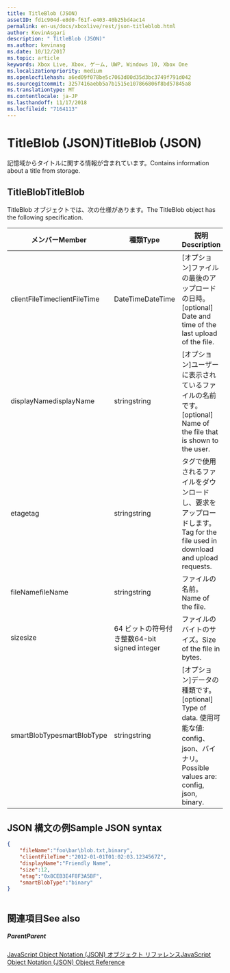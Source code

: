 ```yaml
---
title: TitleBlob (JSON)
assetID: fd1c904d-e8d0-f61f-e403-40b25bd4ac14
permalink: en-us/docs/xboxlive/rest/json-titleblob.html
author: KevinAsgari
description: " TitleBlob (JSON)"
ms.author: kevinasg
ms.date: 10/12/2017
ms.topic: article
keywords: Xbox Live, Xbox, ゲーム, UWP, Windows 10, Xbox One
ms.localizationpriority: medium
ms.openlocfilehash: a6ed09f078be5c7063d00d35d3bc3749f791d042
ms.sourcegitcommit: 3257416aebb5a7b1515e107866806f8bd57845a8
ms.translationtype: MT
ms.contentlocale: ja-JP
ms.lasthandoff: 11/17/2018
ms.locfileid: "7164113"
---
```

# <a name="titleblob-json"></a><span data-ttu-id="53400-104">TitleBlob (JSON)</span><span class="sxs-lookup"><span data-stu-id="53400-104">TitleBlob (JSON)</span></span>
<span data-ttu-id="53400-105">記憶域からタイトルに関する情報が含まれています。</span><span class="sxs-lookup"><span data-stu-id="53400-105">Contains information about a title from storage.</span></span> 
<a id="ID4EP"></a>

 
## <a name="titleblob"></a><span data-ttu-id="53400-106">TitleBlob</span><span class="sxs-lookup"><span data-stu-id="53400-106">TitleBlob</span></span>
 
<span data-ttu-id="53400-107">TitleBlob オブジェクトでは、次の仕様があります。</span><span class="sxs-lookup"><span data-stu-id="53400-107">The TitleBlob object has the following specification.</span></span>
 
| <span data-ttu-id="53400-108">メンバー</span><span class="sxs-lookup"><span data-stu-id="53400-108">Member</span></span>| <span data-ttu-id="53400-109">種類</span><span class="sxs-lookup"><span data-stu-id="53400-109">Type</span></span>| <span data-ttu-id="53400-110">説明</span><span class="sxs-lookup"><span data-stu-id="53400-110">Description</span></span>| 
| --- | --- | --- | 
| <span data-ttu-id="53400-111">clientFileTime</span><span class="sxs-lookup"><span data-stu-id="53400-111">clientFileTime</span></span>| <span data-ttu-id="53400-112">DateTime</span><span class="sxs-lookup"><span data-stu-id="53400-112">DateTime</span></span>| <span data-ttu-id="53400-113">[オプション]ファイルの最後のアップロードの日時。</span><span class="sxs-lookup"><span data-stu-id="53400-113">[optional] Date and time of the last upload of the file.</span></span>| 
| <span data-ttu-id="53400-114">displayName</span><span class="sxs-lookup"><span data-stu-id="53400-114">displayName</span></span>| <span data-ttu-id="53400-115">string</span><span class="sxs-lookup"><span data-stu-id="53400-115">string</span></span>| <span data-ttu-id="53400-116">[オプション]ユーザーに表示されているファイルの名前です。</span><span class="sxs-lookup"><span data-stu-id="53400-116">[optional] Name of the file that is shown to the user.</span></span>| 
| <span data-ttu-id="53400-117">etag</span><span class="sxs-lookup"><span data-stu-id="53400-117">etag</span></span>| <span data-ttu-id="53400-118">string</span><span class="sxs-lookup"><span data-stu-id="53400-118">string</span></span>| <span data-ttu-id="53400-119">タグで使用されるファイルをダウンロードし、要求をアップロードします。</span><span class="sxs-lookup"><span data-stu-id="53400-119">Tag for the file used in download and upload requests.</span></span>| 
| <span data-ttu-id="53400-120">fileName</span><span class="sxs-lookup"><span data-stu-id="53400-120">fileName</span></span>| <span data-ttu-id="53400-121">string</span><span class="sxs-lookup"><span data-stu-id="53400-121">string</span></span>| <span data-ttu-id="53400-122">ファイルの名前。</span><span class="sxs-lookup"><span data-stu-id="53400-122">Name of the file.</span></span>| 
| <span data-ttu-id="53400-123">size</span><span class="sxs-lookup"><span data-stu-id="53400-123">size</span></span>| <span data-ttu-id="53400-124">64 ビットの符号付き整数</span><span class="sxs-lookup"><span data-stu-id="53400-124">64-bit signed integer</span></span>| <span data-ttu-id="53400-125">ファイルのバイトのサイズ。</span><span class="sxs-lookup"><span data-stu-id="53400-125">Size of the file in bytes.</span></span>| 
| <span data-ttu-id="53400-126">smartBlobType</span><span class="sxs-lookup"><span data-stu-id="53400-126">smartBlobType</span></span>| <span data-ttu-id="53400-127">string</span><span class="sxs-lookup"><span data-stu-id="53400-127">string</span></span>| <span data-ttu-id="53400-128">[オプション]データの種類です。</span><span class="sxs-lookup"><span data-stu-id="53400-128">[optional] Type of data.</span></span> <span data-ttu-id="53400-129">使用可能な値: config、json、バイナリ。</span><span class="sxs-lookup"><span data-stu-id="53400-129">Possible values are: config, json, binary.</span></span>| 
  
<a id="ID4E6C"></a>

 
## <a name="sample-json-syntax"></a><span data-ttu-id="53400-130">JSON 構文の例</span><span class="sxs-lookup"><span data-stu-id="53400-130">Sample JSON syntax</span></span>
 

```json
{
    "fileName":"foo\bar\blob.txt,binary",
    "clientFileTime":"2012-01-01T01:02:03.1234567Z",
    "displayName":"Friendly Name",
    "size":12,
    "etag":"0x8CEB3E4F8F3A5BF",
    "smartBlobType":"binary"
}
      
```

  
<a id="ID4EID"></a>

 
## <a name="see-also"></a><span data-ttu-id="53400-131">関連項目</span><span class="sxs-lookup"><span data-stu-id="53400-131">See also</span></span>
 
<a id="ID4EKD"></a>

 
##### <a name="parent"></a><span data-ttu-id="53400-132">Parent</span><span class="sxs-lookup"><span data-stu-id="53400-132">Parent</span></span> 

[<span data-ttu-id="53400-133">JavaScript Object Notation (JSON) オブジェクト リファレンス</span><span class="sxs-lookup"><span data-stu-id="53400-133">JavaScript Object Notation (JSON) Object Reference</span></span>](atoc-xboxlivews-reference-json.md)

   